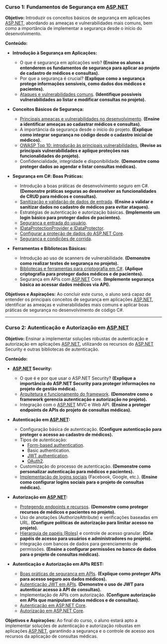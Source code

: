 ﻿### Curso 1: Fundamentos de Segurança em [ASP.NET](https://learn.microsoft.com/pt-br/aspnet/core/introduction-to-aspnet-core?view=aspnetcore-9.0)

**Objetivo:** Introduzir os conceitos básicos de segurança em aplicações [ASP.NET](https://learn.microsoft.com/pt-br/aspnet/core/security/introduction?view=aspnetcore-9.0), abordando as ameaças e vulnerabilidades mais comuns, bem como a importância de implementar a segurança desde o início do desenvolvimento.

**Conteúdo:**
- **Introdução à Segurança em Aplicações:**
  - O que é segurança em aplicações web? **(Ensine os alunos a entenderem os fundamentos de segurança para aplicar ao projeto de cadastro de médicos e consultas).**
  - Por que a segurança é crucial? **(Explique como a segurança protege informações sensíveis, como dados dos médicos e pacientes).**
  - [Ataques e vulnerabilidades comuns](https://learn.microsoft.com/pt-br/aspnet/core/security/common-web-application-attacks?view=aspnetcore-9.0). **(Identifique possíveis vulnerabilidades ao listar e modificar consultas no projeto).**

- **Conceitos Básicos de Segurança:**
  - [Principais ameaças e vulnerabilidades no desenvolvimento](https://learn.microsoft.com/pt-br/aspnet/core/security/threats?view=aspnetcore-9.0). **(Ensine a identificar ameaças ao cadastrar médicos e consultas).**
  - A importância da segurança desde o início do projeto. **(Explique como integrar segurança no código desde o cadastro inicial de médicos).**
  - [OWASP Top 10: introdução às principais vulnerabilidades.](https://learn.microsoft.com/en-us/training/modules/owasp-top-10-for-dotnet-developers/) **(Revise as principais vulnerabilidades e aplique proteções nas funcionalidades do projeto).**
  - Confidencialidade, integridade e disponibilidade. **(Demonstre como proteger dados ao agendar e listar consultas médicas).**

- **Segurança em C#: Boas Práticas:**
  - Introdução a boas práticas de desenvolvimento seguro em C#. **(Demonstre práticas seguras ao desenvolver as funcionalidades de CRUD para médicos e consultas).**
  - [Sanitização e validação de dados de entrada](https://learn.microsoft.com/pt-br/aspnet/core/security/cross-site-scripting?view=aspnetcore-9.0). **(Ensine a validar e sanitizar dados no cadastro de médicos para evitar ataques).**
  - Estratégias de autenticação e autorização básicas. **(Implemente um login básico para proteger dados de pacientes).**
  - [Segurança e entrada do usuário](https://learn.microsoft.com/pt-br/dotnet/standard/security/security-and-user-input).
  - [IDataProtectionProvider e IDataProtector](https://learn.microsoft.com/pt-br/aspnet/core/security/data-protection/consumer-apis/overview?view=aspnetcore-9.0).
  - [Configurar a proteção de dados do ASP.NET Core](https://learn.microsoft.com/pt-br/aspnet/core/security/data-protection/configuration/overview?view=aspnetcore-9.0).
  - [Segurança e condições de corrida](https://learn.microsoft.com/pt-br/dotnet/standard/security/security-and-race-conditions).

- **Ferramentas e Bibliotecas Básicas:**
  - Introdução ao uso de scanners de vulnerabilidade. **(Demonstre como realizar testes de segurança no projeto).**
  - [Bibliotecas e ferramentas para criptografia em C#](https://learn.microsoft.com/pt-br/aspnet/core/security/data-protection/introduction?view=aspnetcore-9.0). **(Aplique criptografia para proteger dados médicos e de pacientes).**
  - Segurança em APIs com [ASP.NET](https://learn.microsoft.com/pt-br/aspnet/core/web-api/?view=aspnetcore-9.0) Core. **(Implemente segurança básica ao acessar dados médicos via API).**

**Objetivos e Aspirações:** Ao concluir este curso, o aluno será capaz de entender os principais conceitos de segurança em aplicações [ASP.NET](https://learn.microsoft.com/pt-br/aspnet/core/introduction-to-aspnet-core?view=aspnetcore-9.0), identificar as ameaças e vulnerabilidades mais comuns e aplicar boas práticas de segurança no desenvolvimento de código C#.

---

### Curso 2: Autenticação e Autorização em [ASP.NET](https://learn.microsoft.com/pt-br/aspnet/core/security/authentication/?view=aspnetcore-9.0)

**Objetivo:** Ensinar a implementar soluções robustas de autenticação e autorização em aplicações [ASP.NET](https://learn.microsoft.com/pt-br/aspnet/core/security/authentication/?view=aspnetcore-9.0), utilizando os recursos do [ASP.NET](https://learn.microsoft.com/pt-br/aspnet/core/security/authentication/?view=aspnetcore-9.0) Security e outras bibliotecas de autenticação.

**Conteúdo:**

- **[ASP.NET](https://learn.microsoft.com/pt-br/aspnet/core/security/authentication/?view=aspnetcore-9.0) Security:**
  - O que é e por que usar o ASP.NET Security? **(Explique a importância do ASP.NET Security para proteger informações no projeto de gestão médica).**
  - [Arquitetura e funcionamento do framework](https://learn.microsoft.com/pt-br/aspnet/core/security/authentication/identity?view=aspnetcore-9.0). **(Demonstre como o framework gerencia autenticação e autorização no projeto).**
  - Integração com o [ASP.NET](https://learn.microsoft.com/pt-br/aspnet/core/security/authentication/?view=aspnetcore-9.0) MVC e Web API. **(Ensine a proteger endpoints de APIs do projeto de consultas médicas).**

- **Autenticação em [ASP.NET](https://learn.microsoft.com/pt-br/aspnet/core/security/authentication/?view=aspnetcore-9.0):**
  - Configuração básica de autenticação. **(Configure autenticação para proteger o acesso ao cadastro de médicos).**
  - Tipos de autenticação:
    - [Form-based authentication](https://learn.microsoft.com/pt-br/aspnet/core/security/authentication/cookie?view=aspnetcore-9.0).
    - Basic authentication.
    - [JWT authentication](https://learn.microsoft.com/pt-br/aspnet/core/security/authentication/jwt-bearer?view=aspnetcore-9.0).
    - [OAuth2](https://learn.microsoft.com/pt-br/aspnet/core/security/authentication/social/?view=aspnetcore-9.0).
  - Customização do processo de autenticação. **(Demonstre como personalizar autenticação para médicos e pacientes).**
  - [Implementação de logins sociais](https://learn.microsoft.com/pt-br/aspnet/core/security/authentication/social/?view=aspnetcore-9.0) (Facebook, Google, etc.). **(Ensine como configurar logins sociais para o projeto de consultas médicas).**

- **Autorização em [ASP.NET](https://learn.microsoft.com/pt-br/aspnet/core/security/authorization/?view=aspnetcore-9.0):**
  - [Protegendo endpoints e recursos](https://learn.microsoft.com/pt-br/aspnet/core/security/authorization/secure-data?view=aspnetcore-9.0). **(Demonstre como proteger recursos de médicos e pacientes no projeto).**
  - Uso de anotações (AuthorizeAttribute) e verificações baseadas em URL. **(Configure políticas de autorização para limitar acesso no projeto).**
  - [Hierarquia de papéis (Roles)](https://learn.microsoft.com/pt-br/aspnet/core/security/authorization/roles?view=aspnetcore-9.0) e controle de acesso granular. **(Crie papéis de acesso para usuários e administradores no projeto).**
  - Integração com bancos de dados para gerenciamento de permissões. **(Ensine a configurar permissões no banco de dados para o projeto de consultas médicas).**

- **Autenticação e Autorização em APIs REST:**
  - [Boas práticas de segurança em APIs](https://learn.microsoft.com/pt-br/aspnet/core/security/?view=aspnetcore-9.0). **(Explique como proteger APIs para acesso seguro aos dados médicos).**
  - [Autenticação JWT em APIs](https://learn.microsoft.com/pt-br/aspnet/core/security/authentication/jwt-bearer?view=aspnetcore-9.0). **(Demonstre o uso de JWT para autenticar acesso à API de consultas).**
  - Implementação de APIs com autorização. **(Configure autorização em APIs que manipulam dados médicos e de consultas).**
  - [Autenticação em ASP.NET Core](https://learn.microsoft.com/pt-br/aspnet/web-api/overview/security/authentication-and-authorization-in-aspnet-web-api#authentication).
  - [Autorização em ASP.NET Core](https://learn.microsoft.com/pt-br/aspnet/web-api/overview/security/authentication-and-authorization-in-aspnet-web-api#authorization).

**Objetivos e Aspirações:** Ao final do curso, o aluno estará apto a implementar soluções de autenticação e autorização robustas em aplicações [ASP.NET](https://learn.microsoft.com/pt-br/aspnet/core/introduction-to-aspnet-core?view=aspnetcore-9.0), garantindo a segurança e o controle de acesso aos recursos da aplicação de consultas médicas.